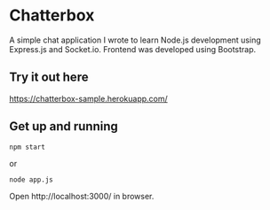 # Chatterbox
A simple chat application I wrote to learn Node.js development using Express.js and Socket.io. Frontend was developed using Bootstrap.

## Try it out here
https://chatterbox-sample.herokuapp.com/

## Get up and running
```
npm start
```
or 
```
node app.js
```
Open http://localhost:3000/ in browser.
